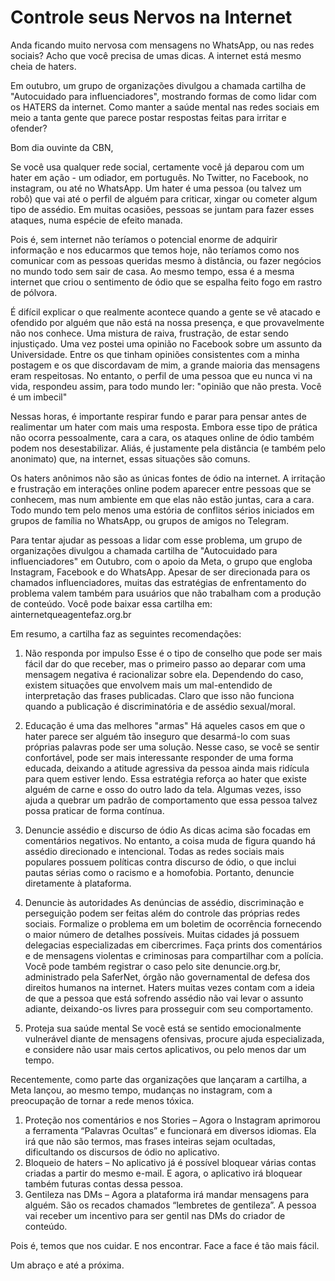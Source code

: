 # Controle seus Nervos na Internet

Anda ficando muito nervosa com mensagens no WhatsApp, ou nas redes sociais? Acho que você precisa de umas dicas. A internet está mesmo cheia de haters.


Em outubro, um grupo de organizações divulgou a chamada cartilha de "Autocuidado para influenciadores", mostrando formas de como lidar com os HATERS da internet. Como manter a saúde mental nas redes sociais em meio a tanta gente que parece postar respostas feitas para irritar e ofender?



Bom dia ouvinte da CBN,

Se você usa qualquer rede social, certamente você já deparou com um hater em ação - um odiador, em português. 
No Twitter, no Facebook, no instagram, ou até no WhatsApp. 
Um hater é uma pessoa (ou talvez um robô) que vai até o perfil de alguém para criticar, xingar ou cometer algum tipo de assédio. 
Em muitas ocasiões, pessoas se juntam para fazer esses ataques, numa espécie de efeito manada. 

Pois é, sem internet não teríamos o potencial enorme de adquirir informação e nos educarmos que temos hoje, não teríamos como nos comunicar com as pessoas queridas mesmo à distância, ou fazer negócios no mundo todo sem sair de casa. Ao mesmo tempo, essa é a mesma internet que criou o sentimento de ódio que se espalha feito fogo em rastro de pólvora.

É difícil explicar o que realmente acontece quando a gente se vê atacado e ofendido por alguém que não está na nossa presença, e que provavelmente não nos conhece. 
Uma mistura de raiva, frustração, de estar sendo injustiçado.
Uma vez postei uma opinião no Facebook sobre um assunto da Universidade. Entre os que tinham opiniões consistentes com a minha postagem e os que discordavam de mim, a grande maioria das mensagens eram respeitosas. No entanto, o perfil de uma pessoa que eu nunca vi na vida, respondeu assim, para todo mundo ler: "opinião que não presta. Você é um imbecil" 

Nessas horas, é importante respirar fundo e parar para pensar antes de realimentar um hater com mais uma resposta. 
Embora esse tipo de prática não ocorra pessoalmente, cara a cara, os ataques online de ódio também podem nos desestabilizar. 
Aliás, é justamente pela distância (e também pelo anonimato) que, na internet, essas situações são comuns.

Os haters anônimos não são as únicas fontes de ódio na internet. A irritação e frustração em interações online podem aparecer entre pessoas que se conhecem, mas num ambiente em que elas não estão juntas, cara a cara. Todo mundo tem pelo menos uma estória de conflitos sérios iniciados em grupos de família no WhatsApp, ou grupos de amigos no Telegram.

Para tentar ajudar as pessoas a lidar com esse problema, um grupo de organizações divulgou a chamada cartilha de "Autocuidado para influenciadores" em Outubro, com o apoio da Meta, o grupo que engloba Instagram, Facebook e do WhatsApp. 
Apesar de ser direcionada para os chamados influenciadores, muitas das estratégias de enfrentamento do problema valem também para usuários que não trabalham com a produção de conteúdo.
Você pode baixar essa cartilha em: ainternetqueagentefaz.org.br


Em resumo, a cartilha faz as seguintes recomendações:

1. Não responda por impulso
Esse é o tipo de conselho que pode ser mais fácil dar do que receber, mas o primeiro passo ao deparar com uma mensagem negativa é racionalizar sobre ela. 
Dependendo do caso, existem situações que envolvem mais um mal-entendido de interpretação das frases publicadas.
Claro que isso não funciona quando a publicação é discriminatória e de assédio sexual/moral.

2. Educação é uma das melhores "armas"
Há aqueles casos em que o hater parece ser alguém tão inseguro que desarmá-lo com suas próprias palavras pode ser uma solução. 
Nesse caso, se você se sentir confortável, pode ser mais interessante responder de uma forma educada, deixando a atitude agressiva da pessoa ainda mais ridícula para quem estiver lendo.
Essa estratégia reforça ao hater que existe alguém de carne e osso do outro lado da tela. Algumas vezes, isso ajuda a quebrar um padrão de comportamento que essa pessoa talvez possa praticar de forma contínua.

3. Denuncie assédio e discurso de ódio
As dicas acima são focadas em comentários negativos. 
No entanto, a coisa muda de figura quando há assédio direcionado e intencional. 
Todas as redes sociais mais populares possuem políticas contra discurso de ódio, o que inclui pautas sérias como o racismo e a homofobia. Portanto, denuncie diretamente à plataforma.

4. Denuncie às autoridades
As denúncias de assédio, discriminação e perseguição podem ser feitas além do controle das próprias redes sociais. Formalize o problema em um boletim de ocorrência fornecendo o maior número de detalhes possíveis.
Muitas cidades já possuem delegacias especializadas em cibercrimes. Faça prints dos comentários e de mensagens violentas e criminosas para compartilhar com a polícia.
Você pode também registrar o caso pelo site denuncie.org.br, administrado pela SaferNet, órgão não governamental de defesa dos direitos humanos na internet.
Haters muitas vezes contam com a ideia de que a pessoa que está sofrendo assédio não vai levar o assunto adiante, deixando-os livres para prosseguir com seu comportamento.

5. Proteja sua saúde mental
Se você está se sentido emocionalmente vulnerável diante de mensagens ofensivas, procure ajuda especializada, e considere não usar mais certos aplicativos, ou pelo menos dar um tempo.

Recentemente, como parte das organizações que lançaram a cartilha, a Meta lançou, ao mesmo tempo, mudanças no instagram, com a preocupação de tornar a rede menos tóxica. 
1) Proteção nos comentários e nos Stories – Agora o Instagram aprimorou a ferramenta “Palavras Ocultas” e funcionará em diversos idiomas. Ela irá que não são termos, mas frases inteiras sejam ocultadas, dificultando os discursos de ódio no aplicativo.
2) Bloqueio de haters – No aplicativo já é possível bloquear várias contas criadas a partir do mesmo e-mail. E agora, o aplicativo irá bloquear também futuras contas dessa pessoa.
3) Gentileza nas DMs – Agora a plataforma irá mandar mensagens para alguém. São os recados chamados “lembretes de gentileza”. A pessoa vai receber um incentivo para ser gentil nas DMs do criador de conteúdo.

Pois é, temos que nos cuidar. E nos encontrar. Face a face é tão mais fácil.


Um abraço e até a próxima.
